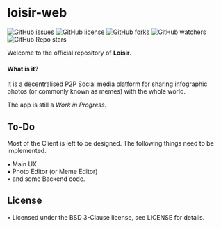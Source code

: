# loisir-web
[![GitHub issues](https://img.shields.io/github/issues/Loisir/loisir-web?style=flat-square)](https://github.com/Loisir/loisir-web/issues)
[![GitHub license](https://img.shields.io/github/license/Loisir/loisir-web?style=flat-square)](https://github.com/Loisir/loisir-web)
[![GitHub forks](https://img.shields.io/github/forks/Loisir/loisir-web?style=flat-square)](https://github.com/Loisir/loisir-web/network/members)
![GitHub watchers](https://img.shields.io/github/watchers/Loisir/loisir-web?style=flat-square)
![GitHub Repo stars](https://img.shields.io/github/stars/Loisir/loisir-web?style=flat-square)

Welcome to the official repository of __Loisir__.

#### What is it?

It is a decentralised P2P Social media platform for sharing infographic photos (or commonly known as memes) with the whole world.

The app is still a *Work in Progress*.

## To-Do

Most of the Client is left to be designed. The following things need to be implemented.

• Main UX<br>
• Photo Editor (or Meme Editor)<br>
• and some Backend code.<br>

## License

• Licensed under the BSD 3-Clause license, see LICENSE for details.
